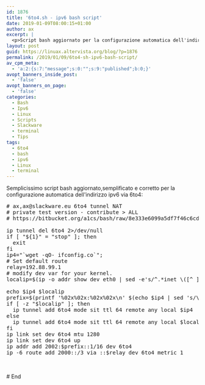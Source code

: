 ```yaml
---
id: 1876
title: '6to4.sh - ipv6 bash script'
date: 2019-01-09T08:00:15+01:00
author: ax
excerpt: |
  <p>Script bash aggiornato per la configurazione automatica dell'indirizzo ipv6 via 6to4</p>
layout: post
guid: https://linuax.altervista.org/blog/?p=1876
permalink: /2019/01/09/6to4-sh-ipv6-bash-script/
av_cpm_meta:
  - 'a:2:{s:7:"message";s:0:"";s:9:"published";b:0;}'
avopt_banners_inside_post:
  - 'false'
avopt_banners_on_page:
  - 'false'
categories:
  - Bash
  - Ipv6
  - Linux
  - Scripts
  - Slackware
  - terminal
  - Tips
tags:
  - 6to4
  - bash
  - ipv6
  - Linux
  - terminal
---
```

Semplicissimo script bash aggiornato,semplificato e corretto per la configurazione automatica dell'indirizzo ipv6 via 6to4:

<pre><div class="codecolorer-container bash dawn" style="overflow:auto;white-space:nowrap;width:%;">
  <div class="bash codecolorer">
    <span class="co0"># ax,ax@slackware.eu 6to4 tunnel NAT </span><br />
    <span class="co0"># private test version - contribute &gt; ALL </span><br />
    <span class="co0"># https://bitbucket.org/a1cs/bash/raw/8e333e6099a5df7f46c6cd7203eee59e4891b593/6to4.sh</span><br />
    <br />
    <span class="kw2">ip tunnel</span> del 6to4 <span class="nu0">2</span><span class="sy0">&gt;/</span>dev<span class="sy0">/</span>null<br />
    <span class="kw1">if</span> <span class="br0">&#91;</span> <span class="st0">"<span class="es3">${1}</span>"</span> = <span class="st0">"stop"</span> <span class="br0">&#93;</span>; <span class="kw1">then</span><br />
    &nbsp; <span class="kw3">exit</span><br />
    <span class="kw1">fi</span><br />
    <span class="re2">ip4</span>=<span class="st0">"<span class="es5">`wget -qO- ifconfig.co`</span>"</span>;<br />
    <span class="co0"># Set default route</span><br />
    <span class="re2">relay</span>=192.88.99.1<br />
    <span class="co0"># modify dev var for your kernel. </span><br />
    <span class="re2">localip</span>=$<span class="br0">&#40;</span><span class="kw2">ip</span> <span class="re5">-o</span> addr show dev eth0 <span class="sy0">|</span> <span class="kw2">sed</span> <span class="re5">-e</span><span class="st_h">'s/^.*inet \([^ ]*\)\/.*$/\1/;t;d'</span><span class="br0">&#41;</span><br />
    <br />
    <span class="kw3">echo</span> <span class="re1">$ip4</span> <span class="re1">$localip</span><br />
    <span class="re2">prefix</span>=$<span class="br0">&#40;</span><span class="kw3">printf</span> <span class="st_h">'%02x%02x:%02x%02x\n'</span> $<span class="br0">&#40;</span><span class="kw3">echo</span> <span class="re1">$ip4</span> <span class="sy0">|</span> <span class="kw2">sed</span> <span class="st_h">'s/\./ /g'</span><span class="br0">&#41;</span><span class="br0">&#41;</span><br />
    <span class="kw1">if</span> <span class="br0">&#91;</span> <span class="re5">-z</span> <span class="st0">"<span class="es2">$localip</span>"</span> <span class="br0">&#93;</span>; <span class="kw1">then</span><br />
    &nbsp; <span class="kw2">ip tunnel</span> add 6to4 mode sit ttl <span class="nu0">64</span> remote any <span class="kw3">local</span> <span class="re1">$ip4</span><br />
    <span class="kw1">else</span><br />
    &nbsp; <span class="kw2">ip tunnel</span> add 6to4 mode sit ttl <span class="nu0">64</span> remote any <span class="kw3">local</span> <span class="re1">$localip</span><br />
    <span class="kw1">fi</span><br />
    <span class="kw2">ip link</span> <span class="kw1">set</span> dev 6to4 mtu <span class="nu0">1280</span><br />
    <span class="kw2">ip link</span> <span class="kw1">set</span> dev 6to4 up<br />
    <span class="kw2">ip addr</span> add <span class="nu0">2002</span>:<span class="re1">$prefix</span>::<span class="nu0">1</span><span class="sy0">/</span><span class="nu0">16</span> dev 6to4<br />
    <span class="kw2">ip</span> <span class="re5">-6</span> route add <span class="nu0">2000</span>::<span class="sy0">/</span><span class="nu0">3</span> via ::<span class="re1">$relay</span> dev 6to4 metric <span class="nu0">1</span>
  </div>
</div>

</pre>

\# End